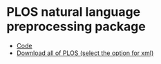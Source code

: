# PLOS natural language preprocessing package

- [Code](code.md)
- [Download all of PLOS (select the option for xml)](https://www.plos.org/text-and-data-mining)
